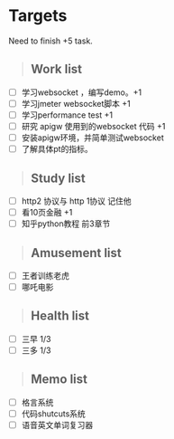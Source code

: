 # Targets

Need to finish +5 task.

> ## Work list

- [ ] 学习websocket ，编写demo。+1
- [ ] 学习jmeter websocket脚本 +1
- [ ] 学习performance test +1
- [ ] 研究 apigw 使用到的websocket 代码 +1
- [ ] 安装apigw环境，并简单测试websocket
- [ ] 了解具体pt的指标。

> ## Study list

- [ ] http2 协议与 http 1协议 记住他
- [ ] 看10页金融 +1
- [ ] 知乎python教程 前3章节

> ## Amusement list

- [ ] 王者训练老虎
- [ ] 哪吒电影

> ## Health list

- [ ] 三早 1/3
- [ ] 三多 1/3

> ## Memo list

- [ ] 格言系统
- [ ] 代码shutcuts系统
- [ ] 语音英文单词复习器
